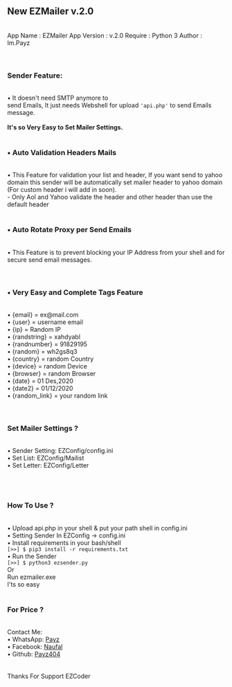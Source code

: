 <h2>New EZMailer v.2.0</h2>
<br>
App Name : EZMailer
App Version : v.2.0
Require : Python 3
Author : Im.Payz
<br>
<br>
<br>
<h3>Sender Feature: </h3>
<br>
• It doesn't need SMTP anymore to <br> send Emails, It just needs Webshell for upload <code>'api.php'</code> to send Emails message.
<br>
<br>
<b>It's so Very Easy to Set Mailer Settings.</b>
<br>
<br>
<h3>• Auto Validation Headers Mails</h3><br>
• This Feature for validation your list and header, If you want send to yahoo domain this sender will be automatically set mailer header to yahoo domain (For custom header i will add in soon).
<br>
- Only Aol and Yahoo validate the header and other header than use the default header
<br>
<br>
<h3>• Auto Rotate Proxy per Send Emails</h3><br>
• This Feature is to prevent blocking your IP Address from your shell and for secure send email messages.
<br>
<br>
<br>
<h3>• Very Easy and Complete Tags Feature
</h3>
<br>
• {email} = ex@mail.com
<br>
• {user} = username email
<br>
• {ip} = Random IP
<br>
• {randstring} = xahdyabl
<br>
• {randnumber} = 91829195
<br>
• {random} = wh2gs8q3
<br>
• {country} = random Country
<br>
• {device} = random Device
<br>
• {browser} = random Browser
<br>
• {date} = 01 Des,2020
<br>
• {date2} = 01/12/2020
<br>
• {random_link} = your random link 
<br>
<br>
<br>
<h3>Set Mailer Settings ?</h3>
<br>
• Sender Setting: EZConfig/config.ini
<br>
• Set List: EZConfig/Mailist
<br>
• Set Letter: EZConfig/Letter
<br>
<br>
<br>
<br>
<h3>How To Use ?</h3>
<br>
• Upload api.php in your shell & put your path shell in config.ini
<br>
• Setting Sender In EZConfig -> config.ini
<br>
• Install requirements in your bash/shell
<br>
<code>[>>] $ pip3 install -r requirements.txt</code>
<br>
• Run the Sender
<br>
<code>[>>] $ python3 ezsender.py</code>
<br>
Or
<br>
Run ezmailer.exe
<br>
I'ts so easy
<br>
<br>
<h3>For Price ?</h3>
<br>
Contact Me:
<br>
  • WhatsApp: <a href="https://api.whatsapp.com/send?phone=+6282246831089">Payz</a>
  <br>
  • Facebook: <a href="https://facebook.com/naufal.frs.5">Naufal</a>
  <br>
  • Github: <a href="https://github.com/payz404">Payz404</a>
<br>
<br>
<br>
Thanks For Support EZCoder

